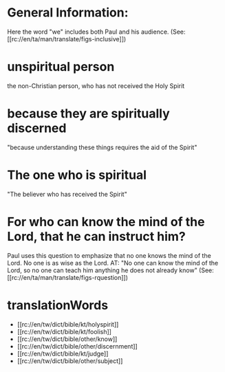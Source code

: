 # General Information:

Here the word "we" includes both Paul and his audience. (See: [[rc://en/ta/man/translate/figs-inclusive]])

# unspiritual person

the non-Christian person, who has not received the Holy Spirit

# because they are spiritually discerned

"because understanding these things requires the aid of the Spirit"

# The one who is spiritual

"The believer who has received the Spirit"

# For who can know the mind of the Lord, that he can instruct him?

Paul uses this question to emphasize that no one knows the mind of the Lord. No one is as wise as the Lord. AT: "No one can know the mind of the Lord, so no one can teach him anything he does not already know" (See: [[rc://en/ta/man/translate/figs-rquestion]])

# translationWords

* [[rc://en/tw/dict/bible/kt/holyspirit]]
* [[rc://en/tw/dict/bible/kt/foolish]]
* [[rc://en/tw/dict/bible/other/know]]
* [[rc://en/tw/dict/bible/other/discernment]]
* [[rc://en/tw/dict/bible/kt/judge]]
* [[rc://en/tw/dict/bible/other/subject]]